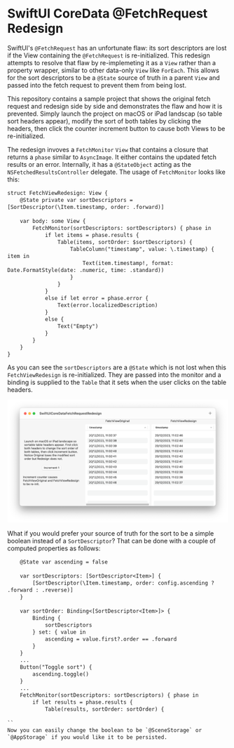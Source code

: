 # SwiftUI CoreData @FetchRequest Redesign

SwiftUI's `@FetchRequest` has an unfortunate flaw: its sort descriptors are lost if the View containing the `@FetchRequest` is re-initialized. This redesign attempts to resolve that flaw by re-implemeting it as a `View` rather than a property wrapper, similar to other data-only `View` like `ForEach`. This allows for the sort descriptors to be a `@State` source of truth in a parent `View` and passed into the fetch request to prevent them from being lost.

This repository contains a sample project that shows the original fetch request and redesign side by side and demonstrates the flaw and how it is prevented. Simply launch the project on macOS or iPad landscap (so table sort headers appear), modify the sort of both tables by clicking the headers, then click the counter increment button to cause both Views to be re-initialized.

The redesign invoves a `FetchMonitor` `View` that contains a closure that returns a `phase` similar to `AsyncImage`. It either contains the updated fetch results or an error. Internally, it has a `@StateObject` acting as the `NSFetchedResultsController` delegate. The usage of `FetchMonitor` looks like this:
```
struct FetchViewRedesign: View {
    @State private var sortDescriptors = [SortDescriptor(\Item.timestamp, order: .forward)]
    
    var body: some View {
        FetchMonitor(sortDescriptors: sortDescriptors) { phase in
            if let items = phase.results {
                Table(items, sortOrder: $sortDescriptors) {
                    TableColumn("timestamp", value: \.timestamp) { item in
                        Text(item.timestamp!, format: Date.FormatStyle(date: .numeric, time: .standard))
                    }
                }
            }
            else if let error = phase.error {
                Text(error.localizedDescription)
            }
            else {
                Text("Empty")
            }
        }
    }
}
```
As you can see the `sortDescriptors` are a `@State` which is not lost when this `FetchViewRedesign` is re-initialized. They are passed into the monitor and a binding is supplied to the `Table` that it sets when the user clicks on the table headers.

![Screenshot](/Screenshots/Screenshot%202023-12-20%20at%2011.17.09.png)

What if you would prefer your source of truth for the sort to be a simple boolean instead of a `SortDescriptor`? That can be done with a couple of computed properties as follows:

```
    @State var ascending = false

    var sortDescriptors: [SortDescriptor<Item>] {
        [SortDescriptor(\Item.timestamp, order: config.ascending ? .forward : .reverse)]
    }
    
    var sortOrder: Binding<[SortDescriptor<Item>]> {
        Binding {
            sortDescriptors
        } set: { value in
            ascending = value.first?.order == .forward
        }
    }
	...
    Button("Toggle sort") {
        ascending.toggle()
    }
	...
	FetchMonitor(sortDescriptors: sortDescriptors) { phase in
        if let results = phase.results {
            Table(results, sortOrder: sortOrder) {

``
Now you can easily change the boolean to be `@SceneStorage` or `@AppStorage` if you would like it to be persisted.